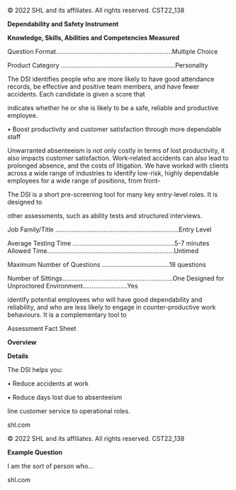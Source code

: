 © 2022 SHL and its affiliates. All rights reserved. CST22\_138

**Dependability and Safety Instrument**

**Knowledge, Skills, Abilities and Competencies Measured**

Question Format.................................................................Multiple Choice

Product Category ................................................................Personality

The DSI identifies people who are more likely to have good attendance records, be effective and positive team members, and have fewer accidents. Each candidate is given a score that

indicates whether he or she is likely to be a safe, reliable and productive employee.

• Boost productivity and customer satisfaction through more dependable staff

Unwarranted absenteeism is not only costly in terms of lost productivity, it also impacts customer satisfaction. Work-related accidents can also lead to prolonged absence, and the costs of litigation. We have worked with clients across a wide range of industries to identify low-risk, highly dependable employees for a wide range of positions, from front-

The DSI is a short pre-screening tool for many key entry-level roles. It is designed to

other assessments, such as ability tests and structured interviews.

Job Family/Title .....................................................................Entry Level

Average Testing Time .........................................................5-7 minutes Allowed Time.......................................................................Untimed

Maximum Number of Questions ......................................18 questions

Number of Sittings..............................................................One Designed for Unproctored Environment.........................Yes

identify potential employees who will have good dependability and reliability, and who are less likely to engage in counter-productive work behaviours. It is a complementary tool to

Assessment Fact Sheet

**Overview**

**Details**

The DSI helps you:

• Reduce accidents at work

• Reduce days lost due to absenteeism

line customer service to operational roles.

shl.com

© 2022 SHL and its affiliates. All rights reserved. CST22\_138

**Example Question**

I am the sort of person who…

shl.com